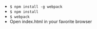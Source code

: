  - `$ npm install -g webpack`
 - `$ npm install`
 - `$ webpack`
 - Open index.html in your favorite browser
